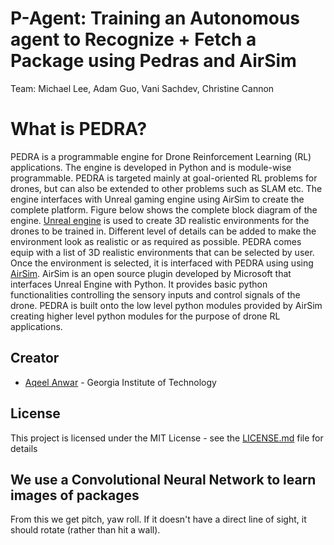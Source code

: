# P-Agent: Training an Autonomous agent to Recognize + Fetch a Package using Pedras and AirSim
Team: Michael Lee, Adam Guo, Vani Sachdev, Christine Cannon

# What is PEDRA?
PEDRA is a programmable engine for Drone Reinforcement Learning (RL) applications. The engine is developed in Python and is module-wise programmable. PEDRA is targeted mainly at goal-oriented RL problems for drones, but can also be extended to other problems such as SLAM etc. The engine interfaces with Unreal gaming engine using AirSim to create the complete platform. Figure below shows the complete block diagram of the engine. [Unreal engine](https://www.unrealengine.com/en-US/) is used to create 3D realistic environments for the drones to be trained in. Different level of details can be added to make the environment look as realistic or as required as possible. PEDRA comes equip with a list of 3D realistic environments that can be selected by user. Once the environment is selected, it is interfaced with PEDRA using using [AirSim](https://github.com/microsoft/AirSim). AirSim is an open source plugin developed by Microsoft that interfaces Unreal Engine with Python. It provides basic python functionalities controlling the sensory inputs and control signals of the drone. PEDRA is built onto the low level python modules provided by AirSim creating higher level python modules for the purpose of drone RL applications.

## Creator
* [Aqeel Anwar](https://www.prism.gatech.edu/~manwar8) - Georgia Institute of Technology

## License
This project is licensed under the MIT License - see the [LICENSE.md](LICENSE) file for details

## We use a Convolutional Neural Network to learn images of packages
From this we get pitch, yaw roll.
 If it doesn't have a direct line of sight, it should rotate (rather than hit a wall).
